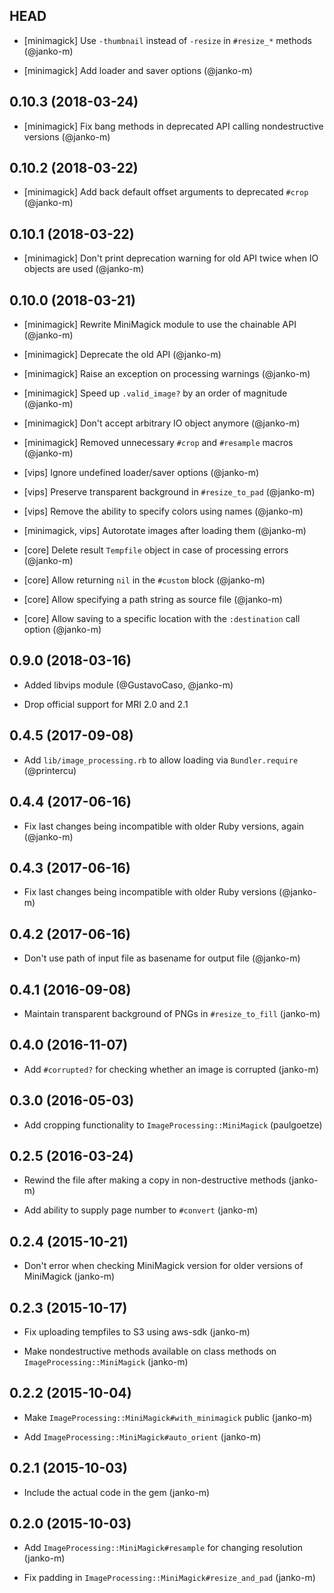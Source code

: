 ## HEAD

* [minimagick] Use `-thumbnail` instead of `-resize` in `#resize_*` methods (@janko-m)

* [minimagick] Add loader and saver options (@janko-m)

## 0.10.3 (2018-03-24)

* [minimagick] Fix bang methods in deprecated API calling nondestructive versions (@janko-m)

## 0.10.2 (2018-03-22)

* [minimagick] Add back default offset arguments to deprecated `#crop` (@janko-m)

## 0.10.1 (2018-03-22)

* [minimagick] Don't print deprecation warning for old API twice when IO objects are used (@janko-m)

## 0.10.0 (2018-03-21)

* [minimagick] Rewrite MiniMagick module to use the chainable API (@janko-m)

* [minimagick] Deprecate the old API (@janko-m)

* [minimagick] Raise an exception on processing warnings (@janko-m)

* [minimagick] Speed up `.valid_image?` by an order of magnitude (@janko-m)

* [minimagick] Don't accept arbitrary IO object anymore (@janko-m)

* [minimagick] Removed unnecessary `#crop` and `#resample` macros (@janko-m)

* [vips] Ignore undefined loader/saver options (@janko-m)

* [vips] Preserve transparent background in `#resize_to_pad` (@janko-m)

* [vips] Remove the ability to specify colors using names (@janko-m)

* [minimagick, vips] Autorotate images after loading them (@janko-m)

* [core] Delete result `Tempfile` object in case of processing errors (@janko-m)

* [core] Allow returning `nil` in the `#custom` block (@janko-m)

* [core] Allow specifying a path string as source file (@janko-m)

* [core] Allow saving to a specific location with the `:destination` call option (@janko-m)

## 0.9.0 (2018-03-16)

* Added libvips module (@GustavoCaso, @janko-m)

* Drop official support for MRI 2.0 and 2.1

## 0.4.5 (2017-09-08)

* Add `lib/image_processing.rb` to allow loading via `Bundler.require` (@printercu)

## 0.4.4 (2017-06-16)

* Fix last changes being incompatible with older Ruby versions, again (@janko-m)

## 0.4.3 (2017-06-16)

* Fix last changes being incompatible with older Ruby versions (@janko-m)

## 0.4.2 (2017-06-16)

* Don't use path of input file as basename for output file (@janko-m)

## 0.4.1 (2016-09-08)

* Maintain transparent background of PNGs in `#resize_to_fill` (janko-m)

## 0.4.0 (2016-11-07)

* Add `#corrupted?` for checking whether an image is corrupted (janko-m)

## 0.3.0 (2016-05-03)

* Add cropping functionality to `ImageProcessing::MiniMagick` (paulgoetze)

## 0.2.5 (2016-03-24)

* Rewind the file after making a copy in non-destructive methods (janko-m)

* Add ability to supply page number to `#convert` (janko-m)

## 0.2.4 (2015-10-21)

* Don't error when checking MiniMagick version for older versions of MiniMagick (janko-m)

## 0.2.3 (2015-10-17)

* Fix uploading tempfiles to S3 using aws-sdk (janko-m)

* Make nondestructive methods available on class methods on `ImageProcessing::MiniMagick` (janko-m)

## 0.2.2 (2015-10-04)

* Make `ImageProcessing::MiniMagick#with_minimagick` public (janko-m)

* Add `ImageProcessing::MiniMagick#auto_orient` (janko-m)

## 0.2.1 (2015-10-03)

* Include the actual code in the gem (janko-m)

## 0.2.0 (2015-10-03)

* Add `ImageProcessing::MiniMagick#resample` for changing resolution (janko-m)

* Fix padding in `ImageProcessing::MiniMagick#resize_and_pad` (janko-m)
